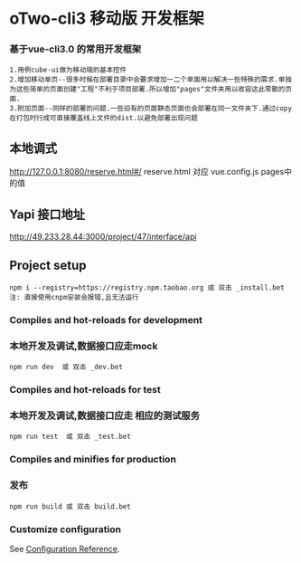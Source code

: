 # oTwo-cli3 移动版 开发框架
### 基于vue-cli3.0 的常用开发框架
```
1.用例cube-ui做为移动端的基本控件
2.增加移动单页--很多时候在部署目录中会要求增加一二个单面用以解决一些特殊的需求.单独为这些简单的页面创建"工程"不利于项目部署.所以增加"pages"文件夹用以收容这此零散的页面.
3.附加页面--同样的部署的问题.一些旧有的页面静态页面也会部署在同一文件夹下.通过copy在打包时行成可直接覆盖线上文件的dist.以避免部署出现问题
```

## 本地调式
http://127.0.0.1:8080/reserve.html#/
reserve.html 对应 vue.config.js pages中的值

## Yapi 接口地址
http://49.233.28.44:3000/project/47/interface/api

## Project setup
```
npm i --registry=https://registry.npm.taobao.org 或 双击 _install.bet
注: 直接使用cnpm安装会报错,且无法运行
```

### Compiles and hot-reloads for development
### 本地开发及调试,数据接口应走mock
```
npm run dev  或 双击 _dev.bet
```

### Compiles and hot-reloads for test
### 本地开发及调试,数据接口应走 相应的测试服务
```
npm run test  或 双击 _test.bet
```

### Compiles and minifies for production
### 发布
```
npm run build 或 双击 build.bet
```

### Customize configuration
See [Configuration Reference](https://cli.vuejs.org/config/).
